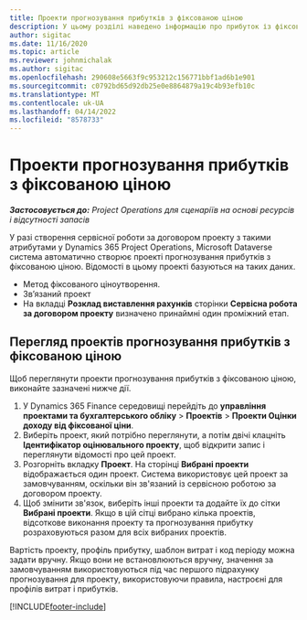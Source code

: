 ```yaml
---
title: Проекти прогнозування прибутків з фіксованою ціною
description: У цьому розділі наведено інформацію про прибуток із фіксованою ціною в проектах.
author: sigitac
ms.date: 11/16/2020
ms.topic: article
ms.reviewer: johnmichalak
ms.author: sigitac
ms.openlocfilehash: 290608e5663f9c953212c156771bbf1ad6b1e901
ms.sourcegitcommit: c0792bd65d92db25e0e8864879a19c4b93efb10c
ms.translationtype: MT
ms.contentlocale: uk-UA
ms.lasthandoff: 04/14/2022
ms.locfileid: "8578733"
---
```

# <a name="fixed-price-revenue-estimate-projects"></a>Проекти прогнозування прибутків з фіксованою ціною 

_**Застосовується до:** Project Operations для сценаріїв на основі ресурсів і відсутності запасів_

У разі створення сервісної роботи за договором проекту з такими атрибутами у Dynamics 365 Project Operations, Microsoft Dataverse система автоматично створює проекті прогнозування прибутків з фіксованою ціною. Відомості в цьому проекті базуються на таких даних.

  - Метод фіксованого ціноутворення.
  - Зв’язаний проект
  - На вкладці **Розклад виставлення рахунків** сторінки **Сервісна робота за договором проекту** визначено принаймні один проміжний етап.

## <a name="review-fixed-price-revenue-estimates-projects"></a>Перегляд проектів прогнозування прибутків з фіксованою ціною
Щоб переглянути проекти прогнозування прибутків з фіксованою ціною, виконайте зазначені нижче дії.

1. У Dynamics 365 Finance середовищі перейдіть до **управління проектами та бухгалтерського обліку** > **Проектів** > **Проекти Оцінки доходу від фіксованої ціни**.
2. Виберіть проект, який потрібно переглянути, а потім двічі клацніть **Ідентифікатор оцінювального проекту**, щоб відкрити запис і переглянути відомості про цей проект.
3. Розгорніть вкладку **Проект**. На сторінці **Вибрані проекти** відображається один проект. Система використовує цей проект за замовчуванням, оскільки він зв'язаний із сервісною роботою за договором проекту. 
4. Щоб змінити зв'язок, виберіть інші проекти та додайте їх до сітки **Вибрані проекти**. Якщо в цій сітці вибрано кілька проектів, відсоткове виконання проекту та прогнозування прибутку розраховуються разом для всіх вибраних проектів.

  Вартість проекту, профіль прибутку, шаблон витрат і код періоду можна задати вручну. Якщо вони не встановлюються вручну, значення за замовчуванням використовуються під час першого підрахунку прогнозування для проекту, використовуючи правила, настроєні для профілів витрат і прибутків.



[!INCLUDE[footer-include](../includes/footer-banner.md)]